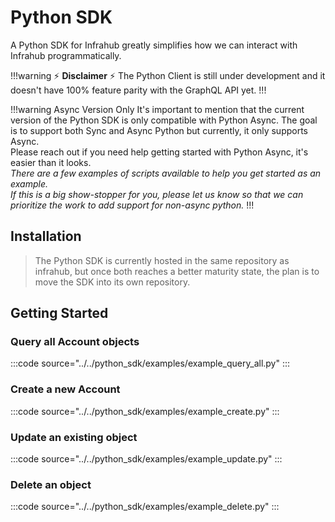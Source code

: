 # Python SDK

A Python SDK for Infrahub greatly simplifies how we can interact with Infrahub programmatically.

!!!warning :zap: **Disclaimer** :zap:
The Python Client is still under development and it doesn't have 100% feature parity with the GraphQL API yet.
!!!

!!!warning Async Version Only
It's important to mention that the current version of the Python SDK is only compatible with Python Async.
The goal is to support both Sync and Async Python but currently, it only supports Async.  
Please reach out if you need help getting started with Python Async, it's easier than it looks.<br>
_There are a few examples of scripts available to help you get started as an example._<br>
_If this is a big show-stopper for you, please let us know so that we can prioritize the work to add support for non-async python._
!!!

## Installation

> The Python SDK is currently hosted in the same repository as infrahub, but once both reaches a better maturity state, the plan is to move the SDK into its own repository.

## Getting Started

### Query all Account objects

:::code source="../../python_sdk/examples/example_query_all.py" :::

### Create a new Account

:::code source="../../python_sdk/examples/example_create.py" :::


### Update an existing object

:::code source="../../python_sdk/examples/example_update.py" :::

### Delete an object

:::code source="../../python_sdk/examples/example_delete.py" :::
